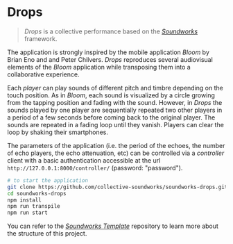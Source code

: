 # Drops

> *Drops* is a collective performance based on the [*Soundworks*](https://github.com/collective-soundworks/soundworks/) framework.

The application is strongly inspired by the mobile application *Bloom* by Brian Eno and and Peter Chilvers. *Drops* reproduces several audiovisual elements of the *Bloom* application while transposing them into a collaborative experience.

Each *player* can play sounds of different pitch and timbre depending on the touch position. As in *Bloom*, each sound is visualized by a circle growing from the tapping position and fading with the sound. However, in *Drops* the sounds played by one player are sequentially repeated two other players in a period of a few seconds before coming back to the original player. The sounds are repeated in a fading loop until they vanish. Players can clear the loop by shaking their smartphones.

The parameters of the application (i.e. the period of the echoes, the number of echo players, the echo attenuation, etc) can be controlled via a *controller* client with a basic authentication accessible at the url `http://127.0.0.1:8000/controller/` (password: "password").

```sh
# to start the application
git clone https://github.com/collective-soundworks/soundworks-drops.git
cd soundworks-drops
npm install
npm run transpile
npm run start
```

You can refer to the [*Soundworks Template*](https://github.com/collective-soundworks/soundworks-template/) repository to learn more about the structure of this project.

